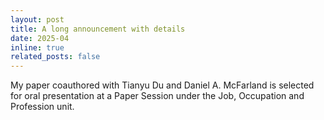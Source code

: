 ```yaml
---
layout: post
title: A long announcement with details
date: 2025-04 
inline: true
related_posts: false
---
```


My paper coauthored with Tianyu Du and Daniel A. McFarland is selected for oral presentation at a Paper Session under the Job, Occupation and Profession unit.
